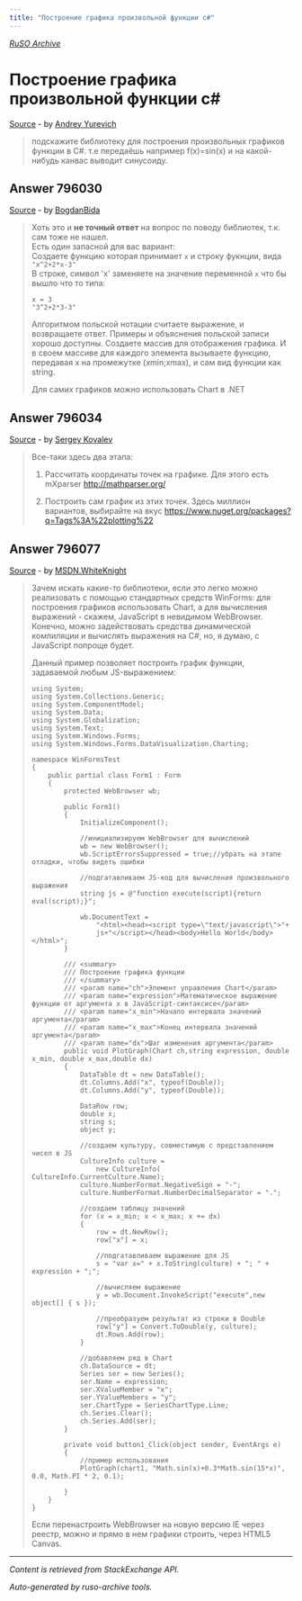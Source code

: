 ```yaml
---
title: "Построение графика произвольной функции c#"
---
```

<p><i><a href="https://github.com/MSDN-WhiteKnight/ruso-archive/">RuSO Archive</a></i></p>
<h1>Построение графика произвольной функции c#</h1>
<p><a href="https://ru.stackoverflow.com/questions/795993/%d0%9f%d0%be%d1%81%d1%82%d1%80%d0%be%d0%b5%d0%bd%d0%b8%d0%b5-%d0%b3%d1%80%d0%b0%d1%84%d0%b8%d0%ba%d0%b0-%d0%bf%d1%80%d0%be%d0%b8%d0%b7%d0%b2%d0%be%d0%bb%d1%8c%d0%bd%d0%be%d0%b9-%d1%84%d1%83%d0%bd%d0%ba%d1%86%d0%b8%d0%b8-c">Source</a> - by <a href="https://ru.stackoverflow.com/users/267402/andrey-yurevich">Andrey Yurevich</a></p>
<blockquote>
<p>подскажите библиотеку для построения произвольных графиков функции в C#. т.е передаёшь например f(x)=sin(x) и на какой-нибудь канвас выводит синусоиду.</p>

</blockquote>
<h2>Answer 796030</h2>
<p><a href="https://ru.stackoverflow.com/a/796030/">Source</a> - by <a href="https://ru.stackoverflow.com/users/261911/bogdanbida">BogdanBida</a></p>
<blockquote>
<p>Хоть это и <strong>не точный ответ</strong> на вопрос по поводу библиотек, т.к. сам тоже не нашел. <br>
Есть один запасной для вас вариант: <br>
Создаете функцию которая принимает <code>x</code> и строку фукнции, вида <code>"x^2+2*x-3"</code> <br>
В строке, символ 'x' заменяете на значение переменной <code>x</code>
что бы вышло что то типа: <br></p>

<pre><code>x = 3
"3^2+2*3-3"
</code></pre>

<p>Алгоритмом польской нотации считаете выражение, и возвращаете ответ.
Примеры и объяснения польской записи хорошо доступны. 
Создаете массив для отображения графика. И в своем массиве для каждого элемента вызываете функцию, передавая x на промежутке (xmin;xmax), и сам вид функции как string.</p>

<p>Для самих графиков можно использовать Chart в .NET</p>

</blockquote>
<h2>Answer 796034</h2>
<p><a href="https://ru.stackoverflow.com/a/796034/">Source</a> - by <a href="https://ru.stackoverflow.com/users/230461/sergey-kovalev">Sergey Kovalev</a></p>
<blockquote>
<p>Все-таки здесь два этапа:</p>

<ol>
<li><p>Рассчитать координаты точек на графике. Для этого есть mXparser <a href="http://mathparser.org/" rel="nofollow noreferrer">http://mathparser.org/</a></p></li>
<li><p>Построить сам график из этих точек. Здесь миллион вариантов, выбирайте на вкус <a href="https://www.nuget.org/packages?q=Tags%3A%22plotting%22" rel="nofollow noreferrer">https://www.nuget.org/packages?q=Tags%3A%22plotting%22</a></p></li>
</ol>

</blockquote>
<h2>Answer 796077</h2>
<p><a href="https://ru.stackoverflow.com/a/796077/">Source</a> - by <a href="https://ru.stackoverflow.com/users/240512/msdn-whiteknight">MSDN.WhiteKnight</a></p>
<blockquote>
<p>Зачем искать какие-то библиотеки, если это легко можно реализовать с помощью стандартных средств WinForms: для построения графиков использовать Chart, а для вычисления выражений - скажем, JavaScript в невидимом WebBrowser. Конечно, можно задействовать средства динамической компиляции и вычислять выражения на C#, но, я думаю, с JavaScript попроще будет.</p>

<p>Данный пример позволяет построить график функции, задаваемой любым JS-выражением:</p>

<pre><code>using System;
using System.Collections.Generic;
using System.ComponentModel;
using System.Data;
using System.Globalization;
using System.Text;
using System.Windows.Forms;
using System.Windows.Forms.DataVisualization.Charting;

namespace WinFormsTest
{
    public partial class Form1 : Form
    {
        protected WebBrowser wb;

        public Form1()
        {
            InitializeComponent();

            //инициализируем WebBrowser для вычислений
            wb = new WebBrowser();
            wb.ScriptErrorsSuppressed = true;//убрать на этапе отладки, чтобы видеть ошибки

            //подгатавливаем JS-код для вычисления произвольного выражения
            string js = @"function execute(script){return eval(script);}";

            wb.DocumentText =
                "&lt;html&gt;&lt;head&gt;&lt;script type=\"text/javascript\"&gt;"+
                js+"&lt;/script&gt;&lt;/head&gt;&lt;body&gt;Hello World&lt;/body&gt;&lt;/html&gt;";
        }

        /// &lt;summary&gt;
        /// Построение графика функции
        /// &lt;/summary&gt;
        /// &lt;param name="ch"&gt;Элемент управления Chart&lt;/param&gt;
        /// &lt;param name="expression"&gt;Математическое выражение функции от аргумента x в JavaScript-синтаксисе&lt;/param&gt;
        /// &lt;param name="x_min"&gt;Начало интервала значений аргумента&lt;/param&gt;
        /// &lt;param name="x_max"&gt;Конец интервала значений аргумента&lt;/param&gt;
        /// &lt;param name="dx"&gt;Шаг изменения аргумента&lt;/param&gt;
        public void PlotGraph(Chart ch,string expression, double x_min, double x_max,double dx)
        {
            DataTable dt = new DataTable();
            dt.Columns.Add("x", typeof(Double));
            dt.Columns.Add("y", typeof(Double));

            DataRow row;
            double x;
            string s;
            object y;

            //создаем культуру, совместимую с представлением чисел в JS
            CultureInfo culture =
                new CultureInfo( CultureInfo.CurrentCulture.Name);
            culture.NumberFormat.NegativeSign = "-";
            culture.NumberFormat.NumberDecimalSeparator = ".";

            //создаем таблицу значений
            for (x = x_min; x &lt; x_max; x += dx)
            {
                row = dt.NewRow();
                row["x"] = x;

                //подгатавливаем выражение для JS
                s = "var x=" + x.ToString(culture) + "; " + expression + ";";

                //вычисляем выражение
                y = wb.Document.InvokeScript("execute",new object[] { s });

                //преобразуем результат из строки в Double
                row["y"] = Convert.ToDouble(y, culture);
                dt.Rows.Add(row);
            }

            //добавляем ряд в Chart
            ch.DataSource = dt;
            Series ser = new Series();
            ser.Name = expression;
            ser.XValueMember = "x";
            ser.YValueMembers = "y";
            ser.ChartType = SeriesChartType.Line;
            ch.Series.Clear();
            ch.Series.Add(ser);
        }

        private void button1_Click(object sender, EventArgs e)
        {
            //пример использования
            PlotGraph(chart1, "Math.sin(x)+0.3*Math.sin(15*x)", 0.0, Math.PI * 2, 0.1);

        }
    }
}
</code></pre>

<p>Если перенастроить WebBrowser на новую версию IE через реестр, можно и прямо в нем графики строить, через HTML5 Canvas.</p>

</blockquote>
<hr/>
<p><i>Content is retrieved from StackExchange API. </i></p>
<p><i>Auto-generated by ruso-archive tools. </i></p>
